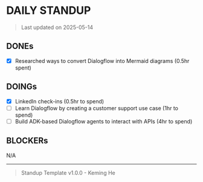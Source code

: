 # DAILY STANDUP

> Last updated on 2025-05-14

## DONEs

- [x] Researched ways to convert Dialogflow into Mermaid diagrams (0.5hr spent)

## DOINGs

- [x] LinkedIn check-ins (0.5hr to spend)
- [ ] Learn Dialogflow by creating a customer support use case (1hr to spend)
- [ ] Build ADK-based Dialogflow agents to interact with APIs (4hr to spend)

## BLOCKERs

N/A

---

> Standup Template v1.0.0 - Keming He
